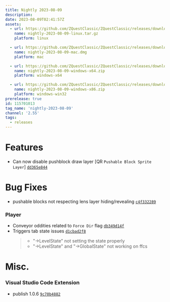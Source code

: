 ```yaml
---
title: Nightly 2023-08-09
description: 
date: 2023-08-09T02:41:57Z
assets: 
  - url: https://github.com/ZQuestClassic/ZQuestClassic/releases/download/nightly-2023-08-09/nightly-2023-08-09-linux.tar.gz
    name: nightly-2023-08-09-linux.tar.gz
    platform: linux

  - url: https://github.com/ZQuestClassic/ZQuestClassic/releases/download/nightly-2023-08-09/nightly-2023-08-09-mac.dmg
    name: nightly-2023-08-09-mac.dmg
    platform: mac

  - url: https://github.com/ZQuestClassic/ZQuestClassic/releases/download/nightly-2023-08-09/nightly-2023-08-09-windows-x64.zip
    name: nightly-2023-08-09-windows-x64.zip
    platform: windows-x64

  - url: https://github.com/ZQuestClassic/ZQuestClassic/releases/download/nightly-2023-08-09/nightly-2023-08-09-windows-x86.zip
    name: nightly-2023-08-09-windows-x86.zip
    platform: windows-win32
prerelease: true
id: 115701013
tag_name: 'nightly-2023-08-09'
channel: '2.55'
tags:
  - releases
---
```


# Features

- Can now disable pushblock draw layer [QR `Pushable Block Sprite Layer`] [`dd365e844`](https://github.com/ArmageddonGames/ZQuestClassic/commit/dd365e844116873b0d6bf73ba93dee803c308bfe)

# Bug Fixes

- pushable blocks not respecting lens layer hiding/revealing [`c4f332289`](https://github.com/ArmageddonGames/ZQuestClassic/commit/c4f332289166ce3aed100063a930cdc5c5c05ec9)

### Player

- Conveyor oddities related to `Force Dir` flag [`db349d14f`](https://github.com/ArmageddonGames/ZQuestClassic/commit/db349d14fa628b4b093d6f94d9608d10b13c0844)
- Triggers tab state issues [`d1cbad2f8`](https://github.com/ArmageddonGames/ZQuestClassic/commit/d1cbad2f8d5ba03dcd344e3c10499e428be1548c)
   &nbsp;
   >- "->LevelState" not setting the state properly
   >- "->LevelState" and "->GlobalState" not working on ffcs
   >

# Misc.

### Visual Studio Code Extension

- publish 1.0.6 [`9c70b4882`](https://github.com/ArmageddonGames/ZQuestClassic/commit/9c70b4882f846fbbc10cbfe6367c051f1c3c5768)
